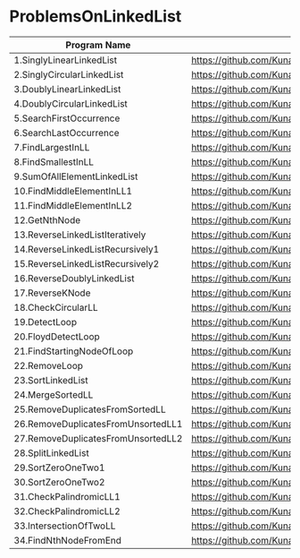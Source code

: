 # ProblemsOnLinkedList

| Program Name             | Link Of Souce code                                                                   |
| ----------------- | ------------------------------------------------------------------ |
1.SinglyLinearLinkedList   |https://github.com/KunalNarkhedePatil/LogicBuilding/blob/main/LinkedList/SinglyLinearLinkedList.cpp
2.SinglyCircularLinkedList   |https://github.com/KunalNarkhedePatil/LogicBuilding/blob/main/LinkedList/SinglyCircularLinkedList.cpp
3.DoublyLinearLinkedList   |https://github.com/KunalNarkhedePatil/LogicBuilding/blob/main/LinkedList/DoublyLinearLinkedList.cpp
4.DoublyCircularLinkedList   |https://github.com/KunalNarkhedePatil/LogicBuilding/blob/main/LinkedList/DoublyCircularLinkedList.cpp
5.SearchFirstOccurrence   |https://github.com/KunalNarkhedePatil/LogicBuilding/blob/main/LinkedList/SearchFirstOccurrence.cpp
6.SearchLastOccurrence   |https://github.com/KunalNarkhedePatil/LogicBuilding/blob/main/LinkedList/SearchLastOccurrence.cpp
7.FindLargestInLL   |https://github.com/KunalNarkhedePatil/LogicBuilding/blob/main/LinkedList/FindLargestInLL.cpp
8.FindSmallestInLL   |https://github.com/KunalNarkhedePatil/LogicBuilding/blob/main/LinkedList/FindSmallestInLL.cpp
9.SumOfAllElementLinkedList   |https://github.com/KunalNarkhedePatil/LogicBuilding/blob/main/LinkedList/SumOfAllElementLinkedList.cpp
10.FindMiddleElementInLL1   |https://github.com/KunalNarkhedePatil/LogicBuilding/blob/main/LinkedList/findMiddleElementInLL1.cpp
11.FindMiddleElementInLL2   |https://github.com/KunalNarkhedePatil/LogicBuilding/blob/main/LinkedList/findMiddleElementInLL2.cpp
12.GetNthNode   |https://github.com/KunalNarkhedePatil/LogicBuilding/blob/main/LinkedList/GetNthNode.cpp
13.ReverseLinkedListIteratively   |https://github.com/KunalNarkhedePatil/LogicBuilding/blob/main/LinkedList/ReverseLinkedListIteratively.cpp
14.ReverseLinkedListRecursively1   |https://github.com/KunalNarkhedePatil/LogicBuilding/blob/main/LinkedList/ReverseLinkedListRecursively1.cpp
15.ReverseLinkedListRecursively2   |https://github.com/KunalNarkhedePatil/LogicBuilding/blob/main/LinkedList/ReverseLinkedListRecursively2.cpp
16.ReverseDoublyLinkedList   |https://github.com/KunalNarkhedePatil/LogicBuilding/blob/main/LinkedList/ReverseDoublyLinkedList.cpp
17.ReverseKNode   |https://github.com/KunalNarkhedePatil/LogicBuilding/blob/main/LinkedList/ReverseKNode.cpp
18.CheckCircularLL   |https://github.com/KunalNarkhedePatil/LogicBuilding/blob/main/LinkedList/CheckCircularLL.cpp
19.DetectLoop   |https://github.com/KunalNarkhedePatil/LogicBuilding/blob/main/LinkedList/DetectLoop.cpp
20.FloydDetectLoop   |https://github.com/KunalNarkhedePatil/LogicBuilding/blob/main/LinkedList/FloydDetectLoop.cpp
21.FindStartingNodeOfLoop   |https://github.com/KunalNarkhedePatil/LogicBuilding/blob/main/LinkedList/FindStartingNodeOfLoop.cpp
22.RemoveLoop   |https://github.com/KunalNarkhedePatil/LogicBuilding/blob/main/LinkedList/RemoveLoop.cpp
23.SortLinkedList   |https://github.com/KunalNarkhedePatil/LogicBuilding/blob/main/LinkedList/SortLinkedList.cpp
24.MergeSortedLL   |https://github.com/KunalNarkhedePatil/LogicBuilding/blob/main/LinkedList/MergeSortedLL.cpp
25.RemoveDuplicatesFromSortedLL   |https://github.com/KunalNarkhedePatil/LogicBuilding/blob/main/LinkedList/RemoveDuplicatesFromSortedLL.cpp
26.RemoveDuplicatesFromUnsortedLL1   |https://github.com/KunalNarkhedePatil/LogicBuilding/blob/main/LinkedList/RemoveDuplicatesFromUnsortedLL1.cpp
27.RemoveDuplicatesFromUnsortedLL2   |https://github.com/KunalNarkhedePatil/LogicBuilding/blob/main/LinkedList/RemoveDuplicatesFromUnsortedLL2.cpp
28.SplitLinkedList   |https://github.com/KunalNarkhedePatil/LogicBuilding/blob/main/LinkedList/SplitLinkedList.cpp
29.SortZeroOneTwo1   |https://github.com/KunalNarkhedePatil/LogicBuilding/blob/main/LinkedList/SortZeroOneTwo1.cpp
30.SortZeroOneTwo2   |https://github.com/KunalNarkhedePatil/LogicBuilding/blob/main/LinkedList/SortZeroOneTwo2.cpp
31.CheckPalindromicLL1   |https://github.com/KunalNarkhedePatil/LogicBuilding/blob/main/LinkedList/CheckPalindromicLL1.cpp
32.CheckPalindromicLL2   |https://github.com/KunalNarkhedePatil/LogicBuilding/blob/main/LinkedList/CheckPalindromicLL2.cpp
33.IntersectionOfTwoLL   |https://github.com/KunalNarkhedePatil/LogicBuilding/blob/main/LinkedList/IntersectionOfTwoLL.cpp
34.FindNthNodeFromEnd   |https://github.com/KunalNarkhedePatil/LogicBuilding/blob/main/LinkedList/FindNthNodeFromEnd.cpp